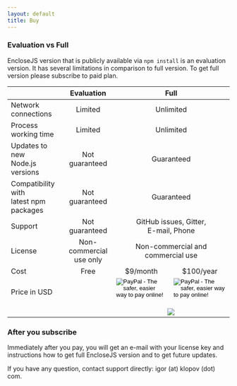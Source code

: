 ```yaml
---
layout: default
title: Buy
---
```


### Evaluation vs Full

EncloseJS version that is publicly available via `npm install` is
an evaluation version. It has several limitations in comparison
to full version. To get full version please subscribe to paid
plan.

<table>
  <thead>
    <tr>
      <th> </th>
      <th style="text-align: center">Evaluation</th>
      <th style="text-align: center" colspan="2">Full</th>
    </tr>
  </thead>
  <tbody>
    <tr>
      <td>Network connections</td>
      <td style="text-align: center">Limited</td>
      <td style="text-align: center" colspan="2">Unlimited</td>
    </tr>
    <tr>
      <td>Process working time</td>
      <td style="text-align: center">Limited</td>
      <td style="text-align: center" colspan="2">Unlimited</td>
    </tr>
    <tr>
      <td>Updates to new<br />Node.js versions</td>
      <td style="text-align: center">Not guaranteed</td>
      <td style="text-align: center" colspan="2">Guaranteed</td>
    </tr>
    <tr>
      <td>Compatibility with<br />latest npm packages</td>
      <td style="text-align: center">Not guaranteed</td>
      <td style="text-align: center" colspan="2">Guaranteed</td>
    </tr>
    <tr>
      <td>Support</td>
      <td style="text-align: center">Not guaranteed</td>
      <td style="text-align: center" colspan="2">GitHub issues, Gitter,<br />E-mail, Phone</td>
    </tr>
    <tr>
      <td>License</td>
      <td style="text-align: center">Non-commercial<br />use only</td>
      <td style="text-align: center" colspan="2">Non-commercial and<br />commercial use</td>
    </tr>
    <tr>
      <td>Cost</td>
      <td style="text-align: center">Free</td>
      <td style="text-align: center">$9/month</td>
      <td style="text-align: center">$100/year</td>
    </tr>
    <tr id="USD">
      <td colspan="2">Price in USD</td>
      <td style="text-align: center">
        <form action="https://www.paypal.com/cgi-bin/webscr" method="post" target="_top">
          <input type="hidden" name="cmd" value="_s-xclick" />
          <input type="hidden" name="hosted_button_id" value="DNWYQG92NV3BC" />
          <input type="image" src="https://www.paypalobjects.com/en_US/i/btn/btn_subscribe_LG.gif" border="0" name="submit" alt="PayPal - The safer, easier way to pay online!" />
          <img alt="" border="0" src="https://www.paypalobjects.com/en_US/i/scr/pixel.gif" width="1" height="1" style="margin: 0" />
        </form>
      </td>
      <td style="text-align: center">
        <form action="https://www.paypal.com/cgi-bin/webscr" method="post" target="_top">
          <input type="hidden" name="cmd" value="_s-xclick" />
          <input type="hidden" name="hosted_button_id" value="SNAUKRWY29TYJ" />
          <input type="image" src="https://www.paypalobjects.com/en_US/i/btn/btn_subscribe_LG.gif" border="0" name="submit" alt="PayPal - The safer, easier way to pay online!" />
          <img alt="" border="0" src="https://www.paypalobjects.com/en_US/i/scr/pixel.gif" width="1" height="1" style="margin: 0" />
        </form>
      </td>
    </tr>
    <tr id="RUB" style="display: none">
      <td colspan="2">Price in RUB</td>
      <td style="text-align: center">
        <form action="https://www.paypal.com/cgi-bin/webscr" method="post" target="_top">
          <input type="hidden" name="cmd" value="_s-xclick" />
          <input type="hidden" name="hosted_button_id" value="TLD532HNLMSHE" />
          <input type="image" src="https://www.paypalobjects.com/en_US/i/btn/btn_subscribe_LG.gif" border="0" name="submit" alt="PayPal - The safer, easier way to pay online!" />
          <img alt="" border="0" src="https://www.paypalobjects.com/en_US/i/scr/pixel.gif" width="1" height="1" style="margin: 0" />
        </form>
      </td>
      <td style="text-align: center">
        <form action="https://www.paypal.com/cgi-bin/webscr" method="post" target="_top">
          <input type="hidden" name="cmd" value="_s-xclick" />
          <input type="hidden" name="hosted_button_id" value="KK3F9YEN6T3B2" />
          <input type="image" src="https://www.paypalobjects.com/en_US/i/btn/btn_subscribe_LG.gif" border="0" name="submit" alt="PayPal - The safer, easier way to pay online!" />
          <img alt="" border="0" src="https://www.paypalobjects.com/en_US/i/scr/pixel.gif" width="1" height="1" style="margin: 0" />
        </form>
      </td>
    </tr>
    <tr>
      <td colspan="2"></td>
      <td style="text-align: center" colspan="2">
        <A HREF="https://www.paypal.com/cgi-bin/webscr?cmd=_subscr-find&amp;alias=LX4T933HK6PFN"><IMG SRC="https://www.paypalobjects.com/en_US/i/btn/btn_unsubscribe_LG.gif" BORDER="0" style="display: inline; margin: 0" /></A>
      </td>
    </tr>
  </tbody>
</table>

### After you subscribe

Immediately after you pay, you will get an e-mail with your
license key and instructions how to get full EncloseJS version
and to get future updates.

If you have any question, contact support directly:
igor (at) klopov (dot) com.

<script>
  (function() {
    var query = window.location.search;
    query = query.split("?")[1];
    if (!query) return;
    if ((query.toUpperCase() === "RUB") || {
        (query.toUpperCase() === "RUR")) {
      document.getElementById("RUB").style.display = "";
    }
  })();
</script>
